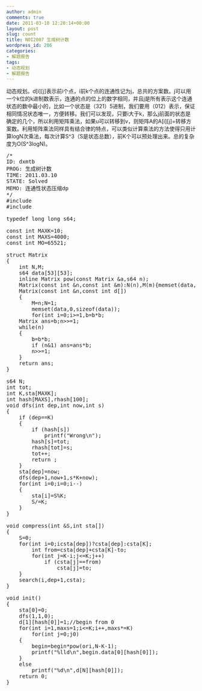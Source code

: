 ```yaml
---
author: admin
comments: true
date: 2011-03-10 12:20:14+00:00
layout: post
slug: count
title: NOI2007 生成树计数
wordpress_id: 286
categories:
- 解题报告
tags:
- 动态规划
- 解题报告
---
```


动态规划。d[i][j]表示前i个点，i前k个点的连通性记为j，总共的方案数。j可以用一个k位的k进制数表示，连通的点的位上的数字相同，并且j是所有表示这个连通状态的数中最小的，比如一个状态是（321）5进制，我们要用（012）表示，保证相同情况状态唯一，方便转移。我们可以发现，只要i大于k，那么j前面的状态是确定的几个，所以利用矩阵乘法，如果u可以转移到v，则矩阵A的A[i][j]=转移方案数。利用矩阵乘法同样具有结合律的特点，可以类似计算乘法的方法使得只用计算logN次乘法，每次计算S^3（S是状态总数），前K个可以预处理出来。总的复杂度为O(S^3logN)。
<pre lang='CPP'>
/*
ID: dxmtb
PROG: 生成树计数
TIME: 2011.03.10
STATE: Solved
MEMO: 连通性状态压缩dp
*/
#include <cstdio>
#include <cstring>

typedef long long s64;

const int MAXK=10;
const int MAXS=4000;
const int MO=65521;

struct Matrix
{
	int N,M;
	s64 data[53][53];
	inline Matrix pow(const Matrix &a,s64 n);
	Matrix(const int &n,const int &m):N(n),M(m){memset(data,0,sizeof (data));}
	Matrix(const int &n,const int d[])
	{
		M=n;N=1;
		memset(data,0,sizeof(data));
		for(int i=0;i<M;i++)
			data[0][i]=d[i];
	}
	Matrix(){}
	inline Matrix operator * (const Matrix &b);
}ori,c;

inline Matrix Matrix::operator * (const Matrix &b)
{
	int x=N,y=M,z=b.M;
	c.N=x,c.M=y;
	memset(c.data,0,sizeof(c.data));
	for(int i=0;i<x;i++)
		for(int j=0;j<z;j++)
			for(int k=0;k<y;k++)
				c.data[i][j]=(c.data[i][j]+data[i][k]*b.data[k][j])%MO;
	return c;
}

inline Matrix pow(const Matrix &a,s64 n)
{
	Matrix b=a;
	while((n&1)==0)
		n>>=1,b=b*b;
	Matrix ans=b;n>>=1;
	while(n)
	{
		b=b*b;
		if (n&1) ans=ans*b;
		n>>=1;
	}
	return ans;
}

s64 N;
int tot;
int K,sta[MAXK];
int hash[MAXS],rhash[100];
void dfs(int dep,int now,int s)
{
	if (dep==K)
	{
		if (hash[s])
			printf("Wrong\n");
		hash[s]=tot;
		rhash[tot]=s;
		tot++;
		return ;
	}
	sta[dep]=now;
	dfs(dep+1,now+1,s*K+now);
	for(int i=0;i<now;i++)
	{
		sta[dep]=i;
		dfs(dep+1,now,s*K+i);
	}
}

void extract(int S,int sta[])
{
	sta[K]=0;
	for(int i=K-1;i>=0;i--)
	{
		sta[i]=S%K;
		S/=K;
	}
}

void compress(int &S,int sta[])
{
	S=0;
	for(int i=0;i<K;i++)
		S=S*K+sta[i];
}

int from;
int d[MAXK][MAXS];
bool used[MAXK];
void search(int i,int dep,int sta[]) //if i have edge with dep
{
	int csta[MAXK];
	memcpy(csta,sta,sizeof(csta));
	if (dep==K)
	{
		int now=-1;
		memset(used,false,sizeof(used));
		for(int j=K-i;j<K;j++)
			if (!used[sta[j]])
			{
				used[sta[j]]=true;
				now++;
				for(int k=j;k<=K;k++)
					if (sta[k]==sta[j])
						csta[k]=now;
			}
		if (sta[K]==-1)
			csta[K]=++now;
		int S;
		compress(S,csta+1);
		if (i==K)
		{
			int j;
			for(j=1;j<=K;j++)
				if (csta[0]==csta[j])
					break;
			if (j==K+1)
				return ;
			now=-1;
			memset(used,false,sizeof(used));
			for(int j=K-i+1;j<=K;j++)
				if (sta[j]==-1 || !used[sta[j]])
				{
					used[sta[j]]=true;
					now++;
					for(int k=j;k<=K;k++)
						if (sta[k]==sta[j])
							csta[k]=now;
				}
			compress(S,csta+1);
			ori.data[from][hash[S]]++;
		}
		d[i+1][hash[S]]+=d[i][from];
		return ;
	}
	search(i,dep+1,csta);
	if (csta[K]==csta[dep])
		return ;
	if (csta[K]==-1) csta[K]=csta[dep];
	else
	{
		int to=(csta[K]>csta[dep])?csta[dep]:csta[K];
		int from=csta[dep]+csta[K]-to;
		for(int j=K-i;j<=K;j++)
			if (csta[j]==from)
				csta[j]=to;
	}
	search(i,dep+1,csta);
}

void init()
{
	sta[0]=0;
	dfs(1,1,0);
	d[1][hash[0]]=1;//begin from 0
	for(int i=1,maxs=1;i<=K;i++,maxs*=K)
		for(int j=0;j<tot;j++)
		if (rhash[j]<maxs && d[i][j])
		{
			from=j;
			int S=rhash[j];
			extract(S,sta);
			sta[K]=-1;
			search(i,K-i,sta);
		}
}

int main()
{
	freopen("count.in","r",stdin);
	freopen("count.out","w",stdout);
	scanf("%d%lld",&K,&N);
	init();
//	printf("%d\n",tot);
	ori.N=ori.M=tot;
	Matrix begin(tot,d[K+1]);
	if(N-K-1>0)
	{
		begin=begin*pow(ori,N-K-1);
		printf("%lld\n",begin.data[0][hash[0]]);
	}
	else
		printf("%d\n",d[N][hash[0]]);
	return 0;
}
</pre>